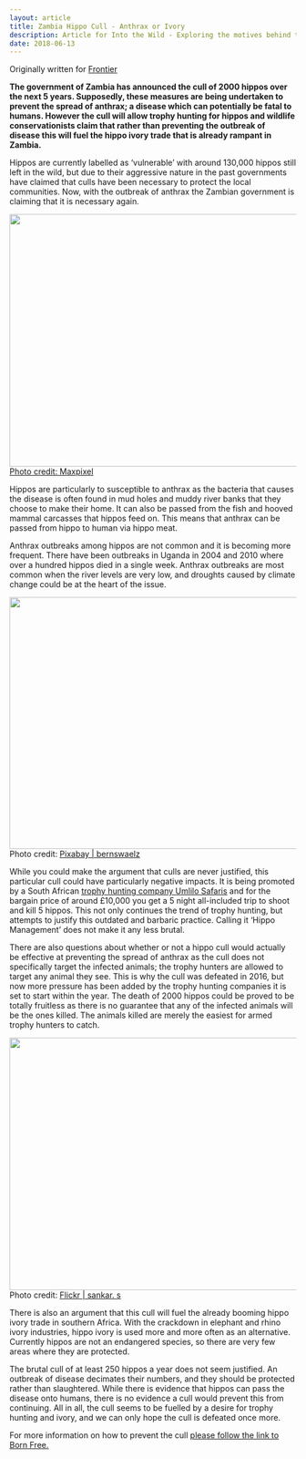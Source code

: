 ```yaml
---
layout: article
title: Zambia Hippo Cull - Anthrax or Ivory
description: Article for Into the Wild - Exploring the motives behind the hippo cull in Zambia. While the government argues that it is to prevent the spread of anthrax, conservationists argue it is fuelled by a desire for commercial hunting and ivory.
date: 2018-06-13
---
```


Originally written for [Frontier](https://frontier.ac.uk/blog/2018/07/13/zambia-hippo-cull-anthrax-or-ivory)

**The government of Zambia has announced the cull of 2000 hippos over the next 5 years. Supposedly, these measures are being undertaken to prevent the spread of anthrax; a disease which can potentially be fatal to humans. However the cull will allow trophy hunting for hippos and wildlife conservationists claim that rather than preventing the outbreak of disease this will fuel the hippo ivory trade that is already rampant in Zambia.**

Hippos are currently labelled as ‘vulnerable’ with around 130,000 hippos still left in the wild, but due to their aggressive nature in the past governments have claimed that culls have been necessary to protect the local communities. Now, with the outbreak of anthrax the Zambian government is claiming that it is necessary again.

<img alt="" height="443" src="/Uploads/images/hippopic1.jpg" width="665">
<a href="https://www.maxpixel.net/Close-Hippo-Water-Hippopotamus-Rest-Zoo-2084128">Photo credit: <u>Maxpixel</u></a>

Hippos are particularly to susceptible to anthrax as the bacteria that causes the disease is often found in mud holes and muddy river banks that they choose to make their home. It can also be passed from the fish and hooved mammal carcasses that hippos feed on. This means that anthrax can be passed from hippo to human via hippo meat.

Anthrax outbreaks among hippos are not common and it is becoming more frequent. There have been outbreaks in Uganda in 2004 and 2010 where over a hundred hippos died in a single week. Anthrax outbreaks are most common when the river levels are very low, and droughts caused by climate change could be at the heart of the issue.

<img alt="" height="442" src="/Uploads/images/hippopic2.jpg" width="665">
Photo credit: <u><a href="https://pixabay.com/en/namibia-hippopotamus-safari-hippo-1150130/" target="_blank">Pixabay | bernswaelz</a></u>

While you could make the argument that culls are never justified, this particular cull could have particularly negative impacts. It is being promoted by a South African <u><a href="https://www.africahunting.com/threads/hippo-management-hunt-zambia-2018-2019.43589/" target="_blank">trophy hunting company Umlilo Safaris</a></u> and for the bargain price of around £10,000 you get a 5 night all-included trip to shoot and kill 5 hippos. This not only continues the trend of trophy hunting, but attempts to justify this outdated and barbaric practice. Calling it ‘Hippo Management’ does not make it any less brutal.

There are also questions about whether or not a hippo cull would actually be effective at preventing the spread of anthrax as the cull does not specifically target the infected animals; the trophy hunters are allowed to target any animal they see. This is why the cull was defeated in 2016, but now more pressure has been added by the trophy hunting companies it is set to start within the year. The death of 2000 hippos could be proved to be totally fruitless as there is no guarantee that any of the infected animals will be the ones killed. The animals killed are merely the easiest for armed trophy hunters to catch.

<img alt="" height="443" src="/Uploads/images/hippopic4.jpg" width="665">
Photo credit: <u><a href="https://www.flickr.com/photos/shankaronline/7513571250/in/photolist-re3kVo-ioG54g-7AknFN-7G3f2-7G3eZ-6kBNH7-217D7o8-5nbMLH-7knquM-NffYpM-hNjqJW-niFf18-jFQ9ze-5RPdmW-6qrbjL-iaPgKP-ddLBfz-crU1Xb-4rqRh2-EGWsMu-dNLLTi-crX1XU-214SSK7-SMebmX-fUh8uX-29GXvP" target="_blank">Flickr | sankar. s</a></u>

There is also an argument that this cull will fuel the already booming hippo ivory trade in southern Africa. With the crackdown in elephant and rhino ivory industries, hippo ivory is used more and more often as an alternative. Currently hippos are not an endangered species, so there are very few areas where they are protected.

The brutal cull of at least 250 hippos a year does not seem justified. An outbreak of disease decimates their numbers, and they should be protected rather than slaughtered. While there is evidence that hippos can pass the disease onto humans, there is no evidence a cull would prevent this from continuing. All in all, the cull seems to be fuelled by a desire for trophy hunting and ivory, and we can only hope the cull is defeated once more.

For more information on how to prevent the cull <u><a href="https://www.bornfree.org.uk/zambia-hippo-cull" target="_blank">please follow the link to Born Free.</a></u>
